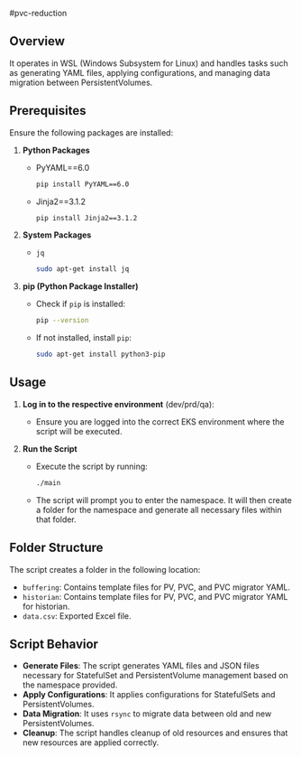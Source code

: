 #pvc-reduction

## Overview
It operates in WSL (Windows Subsystem for Linux) and handles tasks such as generating YAML files, applying configurations, and managing data migration between PersistentVolumes.

## Prerequisites

Ensure the following packages are installed:

1. **Python Packages**
   - PyYAML==6.0
     ```bash
     pip install PyYAML==6.0
     ```
   - Jinja2==3.1.2
     ```bash
     pip install Jinja2==3.1.2
     ```

2. **System Packages**
   - `jq`
     ```bash
     sudo apt-get install jq
     ```

3. **pip (Python Package Installer)**
   - Check if `pip` is installed:
     ```bash
     pip --version
     ```
   - If not installed, install `pip`:
     ```bash
     sudo apt-get install python3-pip
     ```

## Usage

1. **Log in to the respective environment** (dev/prd/qa):
   - Ensure you are logged into the correct EKS environment where the script will be executed.

2. **Run the Script**
   - Execute the script by running:
     ```bash
     ./main
     ```

   - The script will prompt you to enter the namespace. It will then create a folder for the namespace and generate all necessary files within that folder.

## Folder Structure

The script creates a folder in the following location:

- `buffering`: Contains template files for PV, PVC, and PVC migrator YAML.
- `historian`: Contains template files for PV, PVC, and PVC migrator YAML for historian.
- `data.csv`: Exported Excel file.

## Script Behavior

- **Generate Files**: The script generates YAML files and JSON files necessary for StatefulSet and PersistentVolume management based on the namespace provided.
- **Apply Configurations**: It applies configurations for StatefulSets and PersistentVolumes.
- **Data Migration**: It uses `rsync` to migrate data between old and new PersistentVolumes.
- **Cleanup**: The script handles cleanup of old resources and ensures that new resources are applied correctly.

